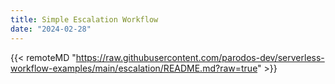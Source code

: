 ```yaml
---
title: Simple Escalation Workflow
date: "2024-02-28"
---
```


{{< remoteMD "https://raw.githubusercontent.com/parodos-dev/serverless-workflow-examples/main/escalation/README.md?raw=true" >}}
